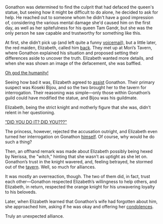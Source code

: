 <!-- title: Unexpected Alliance -->

Gonathon was determined to find the culprit that had defaced the queen's statue, but seeing how it might be difficult to do alone, he decided to ask for help. He reached out to someone whom he didn't have a good impression of, considering the various mental damage she'd caused him on the first day, as well as her spitefulness for his queen Tam Gandr, but she was the only person he saw capable and trustworthy for something like this.

At first, she didn’t pick up (and left quite a funny [voicemail](https://www.youtube.com/live/oygFzGlMT28?feature=shared&t=2527)), but a little later, the red maiden, Elizabeth, called him [back](https://www.youtube.com/live/5R01-igo4sM?feature=shared&t=1092). They met up at Mori’s Tavern, where Gonathon explained his situation and proposed setting their differences aside to uncover the truth. Elizabeth wanted more details, and when she was shown an image of the defacement, she was baffled.

[Oh god the humanity!](#embed:https://www.youtube.com/live/5R01-igo4sM?feature=shared&t=1257)

Seeing how bad it was, Elizabeth agreed to [assist](https://www.youtube.com/live/5R01-igo4sM?feature=shared&t=1407) Gonathon. Their primary suspect was Koseki Bijou, and so the two brought her to the tavern for interrogation. Their reasoning was simple—only those within Gonathon’s guild could have modified the statue, and Bijou was his guildmate.

Elizabeth, being the strict knight and motherly figure that she was, didn’t relent in her questioning.

["DID YOU DO IT? DID YOU???"](#embed:https://www.youtube.com/live/5R01-igo4sM?feature=shared&t=1871)

The princess, however, rejected the accusation outright, and Elizabeth even turned her interrogation on Gonathon [himself](https://www.youtube.com/live/5R01-igo4sM?feature=shared&t=2011). Of course, why would he do such a thing?

Then, an offhand remark was made about Elizabeth possibly being hexed by Nerissa, the "witch," hinting that she wasn’t as uptight as she let on. Gonathon’s trust in the knight wavered, and, feeling betrayed, he stormed out of the [tavern](https://www.youtube.com/live/5R01-igo4sM?feature=shared&t=2066). Well, so much for alliances.

It was mostly an overreaction, though. The two of them did, in fact, trust each other—Gonathon respected Elizabeth’s willingness to help others, and Elizabeth, in return, respected the orange knight for his unwavering loyalty to his beloveds.

Later, when Elizabeth learned that Gonathon’s wife had forgotten about him, she approached him, asking if he was okay and offering her [condolences](https://www.youtube.com/live/5R01-igo4sM?feature=shared&t=9171).

Truly an unexpected alliance.
